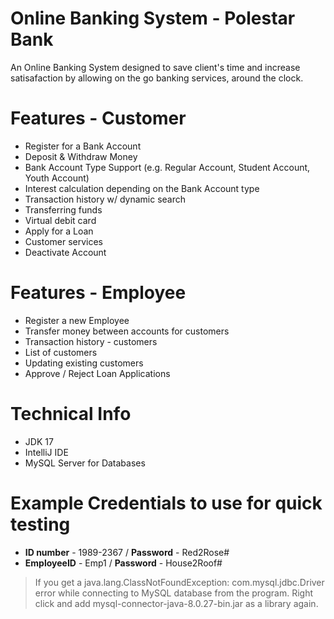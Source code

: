 # **Online Banking System - Polestar Bank**
An Online Banking System designed to save client's time and increase satisafaction by allowing on the go banking services, around the clock.
# Features - Customer
- Register for a Bank Account
- Deposit & Withdraw Money
- Bank Account Type Support (e.g. Regular Account, Student Account, Youth Account)
- Interest calculation depending on the Bank Account type
- Transaction history w/ dynamic search
- Transferring funds
- Virtual debit card
- Apply for a Loan
- Customer services
- Deactivate Account
# Features - Employee
- Register a new Employee
- Transfer money between accounts for customers
- Transaction history - customers
- List of customers
- Updating existing customers
- Approve / Reject Loan Applications
# Technical Info
- JDK 17
- IntelliJ IDE
- MySQL Server for Databases
# Example Credentials to use for quick testing
- **ID number** - 1989-2367 / **Password** - Red2Rose#
- **EmployeeID** - Emp1 / **Password** - House2Roof#




> If you get a java.lang.ClassNotFoundException: com.mysql.jdbc.Driver error while connecting to MySQL database from the program. Right click and add mysql-connector-java-8.0.27-bin.jar as a library again.










